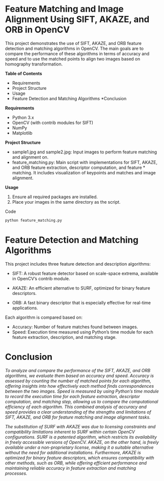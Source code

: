 # **Feature Matching and Image Alignment Using SIFT, AKAZE, and ORB in OpenCV**

This project demonstrates the use of SIFT, AKAZE, and ORB feature detection and matching algorithms in OpenCV. The main goals are to compare the performance of these algorithms in terms of accuracy and speed and to use the matched points to align two images based on homography transformation.

**Table of Contents**

* Requirements
* Project Structure
* Usage
* Feature Detection and Matching Algorithms
*Conclusion

**Requirements**
* Python 3.x
* OpenCV (with contrib modules for SIFT)
* NumPy
* Matplotlib

**Project Structure**

* sample1.jpg and sample2.jpg: Input images to perform feature matching and alignment on.
* feature_matching.py: Main script with implementations for SIFT, AKAZE, and ORB feature extraction, descriptor computation, and feature * matching. It includes visualization of keypoints and matches and image alignment.

**Usage**

1. Ensure all required packages are installed.
2. Place your images in the same directory as the script.

Code
```python
python feature_matching.py
```
# **Feature Detection and Matching Algorithms**

This project includes three feature detection and description algorithms:

* SIFT: A robust feature detector based on scale-space extrema, available in OpenCV’s contrib module.

* AKAZE: An efficient alternative to SURF, optimized for binary feature descriptors.

* ORB: A fast binary descriptor that is especially effective for real-time applications.

Each algorithm is compared based on:

* Accuracy: Number of feature matches found between images.
* Speed: Execution time measured using Python’s time module for each feature extraction, description, and matching stage.

# **Conclusion**

*To analyze and compare the performance of the SIFT, AKAZE, and ORB algorithms, we evaluate them based on accuracy and speed. Accuracy is assessed by counting the number of matched points for each algorithm, offering insights into how effectively each method finds correspondences between the two images. Speed is measured by using Python’s time module to record the execution time for each feature extraction, descriptor computation, and matching step, allowing us to compare the computational efficiency of each algorithm. This combined analysis of accuracy and speed provides a clear understanding of the strengths and limitations of SIFT, AKAZE, and ORB for feature matching and image alignment tasks.*

*The substitution of SURF with AKAZE was due to licensing constraints and compatibility limitations inherent to SURF within certain OpenCV configurations. SURF is a patented algorithm, which restricts its availability in freely accessible versions of OpenCV. AKAZE, on the other hand, is freely available under a non-proprietary license, making it a suitable alternative without the need for additional installations. Furthermore, AKAZE is optimized for binary feature descriptors, which ensures compatibility with other methods, such as ORB, while offering efficient performance and maintaining reliable accuracy in feature extraction and matching processes.*


